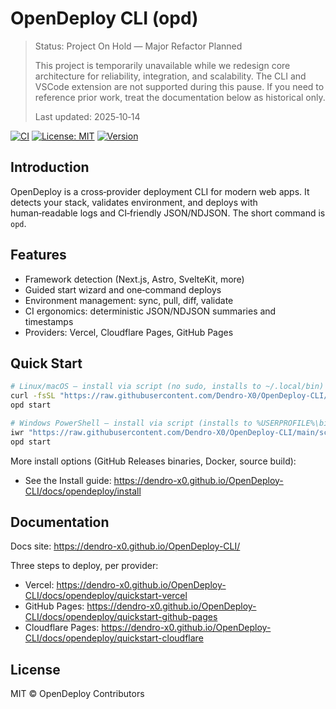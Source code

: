 # OpenDeploy CLI (opd)

> Status: Project On Hold — Major Refactor Planned
>
> This project is temporarily unavailable while we redesign core architecture for reliability, integration, and scalability. The CLI and VSCode extension are not supported during this pause. If you need to reference prior work, treat the documentation below as historical only.
>
> Last updated: 2025‑10‑14

[![CI](https://github.com/Dendro-X0/OpenDeploy-CLI/actions/workflows/ci.yml/badge.svg)](https://github.com/Dendro-X0/OpenDeploy-CLI/actions/workflows/ci.yml)
[![License: MIT](https://img.shields.io/badge/License-MIT-yellow.svg)](LICENSE)
[![Version](https://img.shields.io/github/v/tag/Dendro-X0/OpenDeploy-CLI?label=version)](https://github.com/Dendro-X0/OpenDeploy-CLI/releases)

## Introduction

OpenDeploy is a cross‑provider deployment CLI for modern web apps. It detects your stack, validates environment, and deploys with human‑readable logs and CI‑friendly JSON/NDJSON. The short command is `opd`.

## Features

- Framework detection (Next.js, Astro, SvelteKit, more)
- Guided start wizard and one‑command deploys
- Environment management: sync, pull, diff, validate
- CI ergonomics: deterministic JSON/NDJSON summaries and timestamps
- Providers: Vercel, Cloudflare Pages, GitHub Pages

## Quick Start

```bash
# Linux/macOS — install via script (no sudo, installs to ~/.local/bin)
curl -fsSL "https://raw.githubusercontent.com/Dendro-X0/OpenDeploy-CLI/main/scripts/install/install.sh" | bash
opd start

# Windows PowerShell — install via script (installs to %USERPROFILE%\bin)
iwr "https://raw.githubusercontent.com/Dendro-X0/OpenDeploy-CLI/main/scripts/install/install.ps1" -UseBasicParsing | iex
opd start
```

More install options (GitHub Releases binaries, Docker, source build):

- See the Install guide: https://dendro-x0.github.io/OpenDeploy-CLI/docs/opendeploy/install

## Documentation

Docs site: https://dendro-x0.github.io/OpenDeploy-CLI/

Three steps to deploy, per provider:

- Vercel: https://dendro-x0.github.io/OpenDeploy-CLI/docs/opendeploy/quickstart-vercel
- GitHub Pages: https://dendro-x0.github.io/OpenDeploy-CLI/docs/opendeploy/quickstart-github-pages
- Cloudflare Pages: https://dendro-x0.github.io/OpenDeploy-CLI/docs/opendeploy/quickstart-cloudflare

## License

MIT © OpenDeploy Contributors
